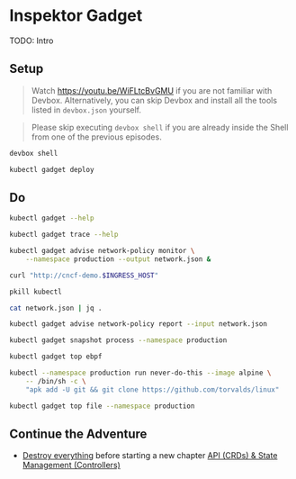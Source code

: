 # Inspektor Gadget

TODO: Intro

## Setup

> Watch https://youtu.be/WiFLtcBvGMU if you are not familiar with Devbox. Alternatively, you can skip Devbox and install all the tools listed in `devbox.json` yourself.

> Please skip executing `devbox shell` if you are already inside the Shell from one of the previous episodes.

```bash
devbox shell

kubectl gadget deploy
```

## Do

```sh
kubectl gadget --help

kubectl gadget trace --help

kubectl gadget advise network-policy monitor \
    --namespace production --output network.json &

curl "http://cncf-demo.$INGRESS_HOST"

pkill kubectl

cat network.json | jq .

kubectl gadget advise network-policy report --input network.json

kubectl gadget snapshot process --namespace production

kubectl gadget top ebpf

kubectl --namespace production run never-do-this --image alpine \
    -- /bin/sh -c \
    "apk add -U git && git clone https://github.com/torvalds/linux"

kubectl gadget top file --namespace production
```

## Continue the Adventure

* [Destroy everything](../destroy/observability.md) before starting a new chapter [API (CRDs) & State Management (Controllers)](../setup/idp.md)
